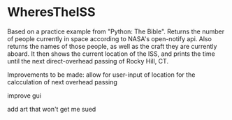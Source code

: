 # WheresTheISS
Based on a practice example from "Python: The Bible". Returns the number of people currently in space according to NASA's 
open-notify api. Also returns the names of those people, as well as the craft they are currently aboard. It then shows the current 
location of the ISS, and prints the time until the next direct-overhead passing of Rocky Hill, CT.

Improvements to be made:
allow for user-input of location for the calcculation of next overhead passing

improve gui

add art that won't get me sued

